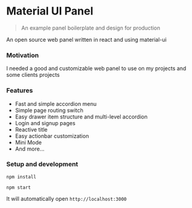 # Material UI Panel

> An example panel boilerplate and design for production

An open source web panel written in react and using material-ui

### Motivation

I needed a good and customizable web panel to use on my projects and some clients projects

### Features

* Fast and simple accordion menu
* Simple page routing switch
* Easy drawer item structure and multi-level accordion
* Login and signup pages
* Reactive title
* Easy actionbar customization
* Mini Mode
* And more...

### Setup and development

```
npm install

npm start
```

It will automatically open `http://localhost:3000`
